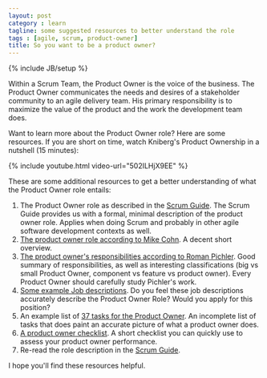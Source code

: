 ```yaml
---
layout: post
category : learn
tagline: some suggested resources to better understand the role
tags : [agile, scrum, product-owner]
title: So you want to be a product owner?
---
```


{% include JB/setup %}

Within a Scrum Team, the Product Owner is the voice of the business. 
The Product Owner communicates the needs and desires of a stakeholder community to an agile delivery team.
His primary responsibility is to maximize the value of the product and the work the development team does.

Want to learn more about the Product Owner role? Here are some resources.
If you are short on time, watch Kniberg's Product Ownership in a nutshell (15 minutes): 

{% include youtube.html video-url="502ILHjX9EE" %}

These are some additional resources to get a better understanding of what the Product Owner role entails:

 1. The Product Owner role as described in the [Scrum Guide]. 
    The Scrum Guide provides us with a formal, minimal description of the product owner role. Applies when doing Scrum and probably in other agile software development contexts as well.
 1. [The product owner role according to Mike Cohn][Cohn]. A decent short overview.
 1. [The product owner's responsibilities according to Roman Pichler][Pichler]. 
    Good summary of responsibilities, as well as interesting classifications
    (big vs small Product Owner, component vs feature vs product owner).
    Every Product Owner should carefully study Pichler's work.
 1. [Some example Job descriptions][jobs]. 
    Do you feel these job descriptions accurately describe the Product Owner Role?
    Would you apply for this position?
 1. An example list of [37 tasks for the Product Owner][37 tasks].
    An incomplete list of tasks that does paint an accurate picture of what a product owner does.
 1. [A product owner checklist][checklist].
    A short checklist you can quickly use to assess your product owner performance.
 1. Re-read the role description in the [Scrum Guide].

I hope you'll find these resources helpful. 

 [Scrum Guide]: http://scrumguides.org/scrum-guide.html#team-po
 [Cohn]: https://www.mountaingoatsoftware.com/agile/scrum/product-owner
 [Pichler]: http://www.romanpichler.com/blog/the-product-owner-responsibilities/
 [37 tasks]: http://agiletrail.com/2011/11/29/37-tasks-for-a-product-owner%E2%80%99s-job/
 [checklist]: https://lekman.fi/productownerchecklist/
 [jobs]: http://www.yodiz.com/blog/agile-product-owner-job-description/

